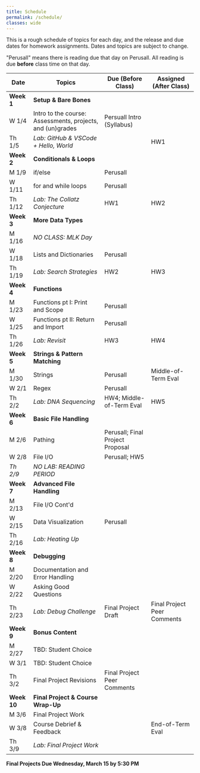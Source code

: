 ```yaml
---
title: Schedule
permalink: /schedule/
classes: wide
---
```


This is a rough schedule of topics for each day, and the release and due dates for homework assignments. Dates and topics are subject to change. 

"Perusall" means there is reading due that day on Perusall. All reading is due **before** class time on that day.


| Date	| Topics	| Due (Before Class) |	Assigned (After Class) |
| ------- | --------------- | ------------- | -------------- |
| **Week 1** | **Setup & Bare Bones** | | |
| W 1/4 | Intro to the course: Assessments, projects, and (un)grades | Persuall Intro (Syllabus) | |
| Th 1/5 | _Lab: GitHub & VSCode + Hello, World_ | | HW1 |
| **Week 2** | **Conditionals & Loops** | | |
| M 1/9 | if/else | Perusall |
| W 1/11 | for and while loops | Perusall | |
| Th 1/12 | _Lab: The Collatz Conjecture_ | HW1 | HW2 |
| **Week 3** | **More Data Types** | | |
| M 1/16 | _NO CLASS: MLK Day_ | | |
| W 1/18 | Lists and Dictionaries | Perusall | |
| Th 1/19 | _Lab: Search Strategies_ | HW2 | HW3 |
| **Week 4** | **Functions** | | |
| M 1/23 | Functions pt I: Print and Scope |  Perusall |  |
| W 1/25 | Functions pt II: Return and Import | Perusall | |
| Th 1/26 | _Lab: Revisit_ | HW3 | HW4 |
| **Week 5** | **Strings & Pattern Matching** | | |
| M 1/30 | Strings | Perusall | Middle-of-Term Eval|
| W 2/1 | Regex  | Perusall |  | 
| Th 2/2 | _Lab: DNA Sequencing_ | HW4; Middle-of-Term Eval |  HW5 |
| **Week 6** | **Basic File Handling** | | |
| M 2/6 | Pathing | Perusall; Final Project Proposal | |
| W 2/8 | File I/O | Perusall; HW5 | | 
| _Th 2/9_ | _NO LAB: READING PERIOD_ | | |
| **Week 7** | **Advanced File Handling** | | |
| M 2/13 | File I/O Cont'd |  | |
| W 2/15 | Data Visualization | Perusall | |
| Th 2/16 | _Lab: Heating Up_ | | |
| **Week 8** | **Debugging** | | |
| M 2/20 | Documentation and Error Handling | | | 
| W 2/22 | Asking Good Questions  | | |
| Th 2/23 | _Lab: Debug Challenge_  | Final Project Draft | Final Project Peer Comments
| **Week 9** | **Bonus Content** | | | 
| M 2/27 | TBD: Student Choice | | |
| W 3/1 | TBD: Student Choice | | |
| Th 3/2 | Final Project Revisions | Final Project Peer Comments |
| **Week 10** | **Final Project & Course Wrap-Up** | | |
| M 3/6 | Final Project Work |  | | 
| W 3/8 | Course Debrief & Feedback |  | End-of-Term Eval |
| Th 3/9 | _Lab: Final Project Work_

**Final Projects Due Wednesday, March 15 by 5:30 PM**


[syllabus]: https://alackles.github.io/CMSC-14-WT-23/syllabus/

[hw-1]: https://alackles.github.io/CMSC-140-WT-23/hwk/hwk1/
[hw-2]: https://alackles.github.io/CMSC-140-WT-23/hwk/hwk2/
[hw-3]: https://alackles.github.io/CMSC-140-WT-23/hwk/hwk3/
[hw-4]: https://alackles.github.io/CMSC-140-WT-23/hwk/hwk4/
[hw-5]: https://alackles.github.io/CMSC-140-WT-23/hwk/hwk5/
 
[lab-1]: https://alackles.github.io/CMSC-140-WT-23/labs/lab2/
[lab-2]: https://alackles.github.io/CMSC-140-WT-23/labs/lab2/
[lab-3]: https://alackles.github.io/CMSC-140-WT-23/labs/lab3/
[lab-4]: https://alackles.github.io/CMSC-140-WT-23/labs/lab4/
[lab-5]: https://alackles.github.io/CMSC-140-WT-23/labs/lab5/
[lab-6]: https://alackles.github.io/CMSC-140-WT-23/labs/lab7/
[lab-7]: https://alackles.github.io/CMSC-140-WT-23/labs/lab8/

[notes-wk1-vars]: https://alackles.github.io/CMSC-140-WT-23/lectures/wk1-vars/
[notes-wk2-if]: https://alackles.github.io/CMSC-140-WT-23/lectures/wk2-if/
[notes-wk2-loops]:https://alackles.github.io/CMSC-140-WT-23/lectures/wk2-loops/
[notes-wk3-functions]:https://alackles.github.io/CMSC-140-WT-23/lectures/wk3-functions/
[notes-wk3-scope]:https://alackles.github.io/CMSC-140-WT-23/lectures/wk3-scope/
[notes-wk4-imports]:https://alackles.github.io/CMSC-140-WT-23/lectures/wk3-imports/
[notes-wk4-lists]:https://alackles.github.io/CMSC-140-WT-23/lectures/wk4-lists/
[notes-wk4-dicts]:https://alackles.github.io/CMSC-140-WT-23/lectures/wk4-dicts/
[notes-wk5-strings]:https://alackles.github.io/CMSC-140-WT-23/lectures/wk5-strings/
[notes-wk5-regex]:https://alackles.github.io/CMSC-140-WT-23/lectures/wk5-regex/
[notes-wk6-pathing]:https://alackles.github.io/CMSC-140-WT-23/lectures/wk6-pathing/
[notes-wk6-file]:https://alackles.github.io/CMSC-140-WT-23/lectures/wk6-basic-io/
[notes-wk7-file]:https://alackles.github.io/CMSC-140-WT-23/lectures/wk7-adv-io/
[notes-wk8-docs]:https://alackles.github.io/CMSC-140-WT-23/lectures/wk8-docs/
[notes-wk8-mwe]:https://alackles.github.io/CMSC-140-WT-23/lectures/wk8-mwe/
[notes-wk9-imports2]:https://alackles.github.io/CMSC-140-WT-23/lectures/wk9-imports2/

[mid-eval]: https://forms.gle/fqZHa3oJBHAAtmHa8
